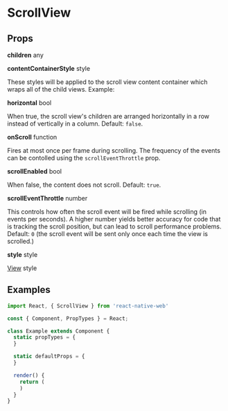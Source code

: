 # ScrollView

## Props

**children** any

**contentContainerStyle** style

These styles will be applied to the scroll view content container which wraps
all of the child views. Example:

**horizontal** bool

When true, the scroll view's children are arranged horizontally in a row instead of vertically in a column. Default: `false`.

**onScroll** function

Fires at most once per frame during scrolling. The frequency of the events can be contolled using the `scrollEventThrottle` prop.

**scrollEnabled** bool

When false, the content does not scroll. Default: `true`.

**scrollEventThrottle** number

This controls how often the scroll event will be fired while scrolling (in
events per seconds). A higher number yields better accuracy for code that is
tracking the scroll position, but can lead to scroll performance problems.
Default: `0` (the scroll event will be sent only once each time the view is
scrolled.)

**style** style

[View](View.md) style

## Examples

```js
import React, { ScrollView } from 'react-native-web'

const { Component, PropTypes } = React;

class Example extends Component {
  static propTypes = {
  }

  static defaultProps = {
  }

  render() {
    return (
    )
  }
}
```
